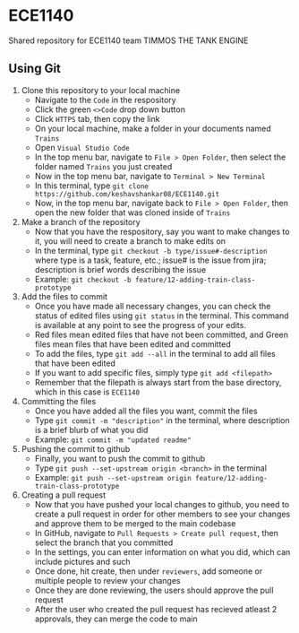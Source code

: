 # ECE1140
Shared repository for ECE1140 team TIMMOS THE TANK ENGINE

## Using Git
1. Clone this repository to your local machine
    - Navigate to the `Code`  in the respository
    - Click the green `<>Code` drop down button
    - Click `HTTPS` tab, then copy the link
    - On your local machine, make a folder in your documents named `Trains`
    - Open `Visual Studio Code`
    - In the top menu bar, navigate to `File > Open Folder`, then select the folder named `Trains` you just created
    - Now in the top menu bar, navigate to `Terminal > New Terminal`
    - In this terminal, type `git clone https://github.com/keshavshankar08/ECE1140.git`
    - Now, in the top menu bar, navigate back to `File > Open Folder`, then open the new folder that was cloned inside of `Trains`
2. Make a branch of the repository
    - Now that you have the respository, say you want to make changes to it, you will need to create a branch to make edits on
    - In the terminal, type `git checkout -b type/issue#-description` where type is a task, feature, etc.; issue# is the issue from jira; description is brief words describing the issue
    - Example: `git checkout -b feature/12-adding-train-class-prototype`
3. Add the files to commit
    - Once you have made all necessary changes, you can check the status of edited files using `git status` in the terminal. This command is available at any point to see the progress of your edits.
    - Red files mean edited files that have not been committed, and Green files mean files that have been edited and committed
    - To add the files, type `git add --all` in the terminal to add all files that have been edited
    - If you want to add specific files, simply type `git add <filepath>`
    - Remember that the filepath is always start from the base directory, which in this case is `ECE1140`
4. Committing the files
    - Once you have added all the files you want, commit the files
    - Type `git commit -m "description"` in the terminal, where description is a brief blurb of what you did
    - Example: `git commit -m "updated readme"`
5. Pushing the commit to github
    - Finally, you want to push the commit to github
    - Type `git push --set-upstream origin <branch>` in the terminal
    - Example: `git push --set-upstream origin feature/12-adding-train-class-prototype`
6. Creating a pull request
    - Now that you have pushed your local changes to github, you need to create a pull request in order for other members to see your changes and approve them to be merged to the main codebase
    - In GitHub, navigate to `Pull Requests > Create pull request`, then select the branch that you committed
    - In the settings, you can enter information on what you did, which can include pictures and such
    - Once done, hit create, then under `reviewers`, add someone or multiple people to review your changes
    - Once they are done reviewing, the users should approve the pull request
    - After the user who created the pull request has recieved atleast 2 approvals, they can merge the code to main

